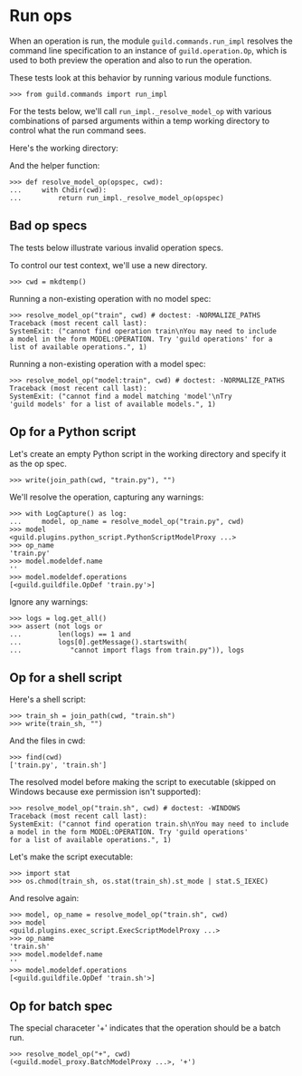 # Run ops

When an operation is run, the module `guild.commands.run_impl`
resolves the command line specification to an instance of
`guild.operation.Op`, which is used to both preview the operation and
also to run the operation.

These tests look at this behavior by running various module functions.

    >>> from guild.commands import run_impl

For the tests below, we'll call `run_impl._resolve_model_op` with
various combinations of parsed arguments within a temp working
directory to control what the run command sees.

Here's the working directory:

And the helper function:

    >>> def resolve_model_op(opspec, cwd):
    ...     with Chdir(cwd):
    ...         return run_impl._resolve_model_op(opspec)

## Bad op specs

The tests below illustrate various invalid operation specs.

To control our test context, we'll use a new directory.

    >>> cwd = mkdtemp()

Running a non-existing operation with no model spec:

    >>> resolve_model_op("train", cwd) # doctest: -NORMALIZE_PATHS
    Traceback (most recent call last):
    SystemExit: ("cannot find operation train\nYou may need to include
    a model in the form MODEL:OPERATION. Try 'guild operations' for a
    list of available operations.", 1)

Running a non-existing operation with a model spec:

    >>> resolve_model_op("model:train", cwd) # doctest: -NORMALIZE_PATHS
    Traceback (most recent call last):
    SystemExit: ("cannot find a model matching 'model'\nTry
    'guild models' for a list of available models.", 1)

## Op for a Python script

Let's create an empty Python script in the working directory and
specify it as the op spec.

    >>> write(join_path(cwd, "train.py"), "")

We'll resolve the operation, capturing any warnings:

    >>> with LogCapture() as log:
    ...     model, op_name = resolve_model_op("train.py", cwd)
    >>> model
    <guild.plugins.python_script.PythonScriptModelProxy ...>
    >>> op_name
    'train.py'
    >>> model.modeldef.name
    ''
    >>> model.modeldef.operations
    [<guild.guildfile.OpDef 'train.py'>]

Ignore any warnings:

    >>> logs = log.get_all()
    >>> assert (not logs or
    ...         len(logs) == 1 and
    ...         logs[0].getMessage().startswith(
    ...            "cannot import flags from train.py")), logs

## Op for a shell script

Here's a shell script:

    >>> train_sh = join_path(cwd, "train.sh")
    >>> write(train_sh, "")

And the files in cwd:

    >>> find(cwd)
    ['train.py', 'train.sh']

The resolved model before making the script to executable (skipped on
Windows because exe permission isn't supported):

    >>> resolve_model_op("train.sh", cwd) # doctest: -WINDOWS
    Traceback (most recent call last):
    SystemExit: ("cannot find operation train.sh\nYou may need to include
    a model in the form MODEL:OPERATION. Try 'guild operations'
    for a list of available operations.", 1)

Let's make the script executable:

    >>> import stat
    >>> os.chmod(train_sh, os.stat(train_sh).st_mode | stat.S_IEXEC)

And resolve again:

    >>> model, op_name = resolve_model_op("train.sh", cwd)
    >>> model
    <guild.plugins.exec_script.ExecScriptModelProxy ...>
    >>> op_name
    'train.sh'
    >>> model.modeldef.name
    ''
    >>> model.modeldef.operations
    [<guild.guildfile.OpDef 'train.sh'>]

## Op for batch spec

The special characeter '+' indicates that the operation should be a
batch run.

    >>> resolve_model_op("+", cwd)
    (<guild.model_proxy.BatchModelProxy ...>, '+')

